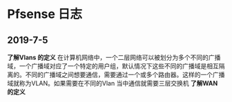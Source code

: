 # Pfsense 日志

## 2019-7-5
**了解Vlans 的定义**
在计算机网络中，一个二层网络可以被划分为多个不同的广播域，一个广播域对应了一个特定的用户组，默认情况下这些不同的广播域是相互隔离的。不同的广播域之间想要通信，需要通过一个或多个路由器。这样的一个广播域就称为VLAN。如果需要在不同的Vlan 当中通信就需要三层交换机
**了解WAN 的定义** 

